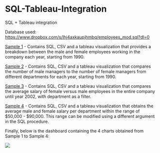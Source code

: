 # SQL-Tableau-Integration
SQL + Tableau integration

Database used: https://www.dropbox.com/s/lhj4axkaupjhmbq/employees_mod.sql?dl=0

<html>
  <body>
<a href = 'https://github.com/PHMark/SQL-Tableau-Integration/tree/master/Sample%201'>Sample 1</a> - Contains SQL, CSV and a tableau visualization that provides a breakdown between the male and female employees working in the company each year, starting from 1990.
    <p> </p>
<a href = 'https://github.com/PHMark/SQL-Tableau-Integration/tree/master/Sample%202'>Sample 2</a> - Contains SQL, CSV and a tableau visualization that compares the number of male managers to the number of female managers from different departments for each year, starting from 1990.
 <p> </p>
<a href = 'https://github.com/PHMark/SQL-Tableau-Integration/tree/master/Sample%203'>Sample 3</a> - Contains SQL, CSV and a tableau visualization that compares the average salary of female versus male employees in the entire company until year 2002, with department as a filter.
<p> </p>
<a href = 'https://github.com/PHMark/SQL-Tableau-Integration/tree/master/Sample%204'>Sample 4</a> - Contains SQL, CSV and a tableau visualization that obtains the average male and female salary per department within the range of $50,000 - $90,000. This range can be modified using a different argument in the SQL procedure.
<p> </p>
<p> Finally, below is the dashboard containing the 4 charts obtained from Sample 1 to Sample 4: </p>
<img src='https://github.com/PHMark/SQL-Tableau-Integration/raw/master/Dashboard.PNG'> </img>

 </body>
 </html>


